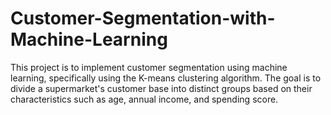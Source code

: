 # Customer-Segmentation-with-Machine-Learning
 This project is to implement customer segmentation using machine learning, specifically using the K-means clustering algorithm. The goal is to divide a supermarket's customer base into distinct groups based on their characteristics such as age, annual income, and spending score. 
